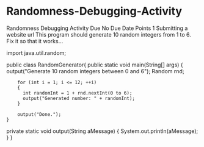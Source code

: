 # Randomness-Debugging-Activity

Randomness Debugging Activity
Due No Due Date  Points 1  Submitting a website url
This program should generate 10 random integers from 1 to 6. Fix it so that it works...

import java.util.random;

public class RandomGenerator{
    public static void main(String[] args)
    {
        output("Generate 10 random integers between 0 and 6");
        Random rnd;
        
        for (int i = 1; i <= 12; ++i)
        {
          int randomInt = 1 + rnd.nextInt(0 to 6);
          output("Generated number: " + randomInt);
        }
    
        output("Done.");
    }
  
  private static void output(String aMessage)
  {
    System.out.println(aMessage);
  }
}
